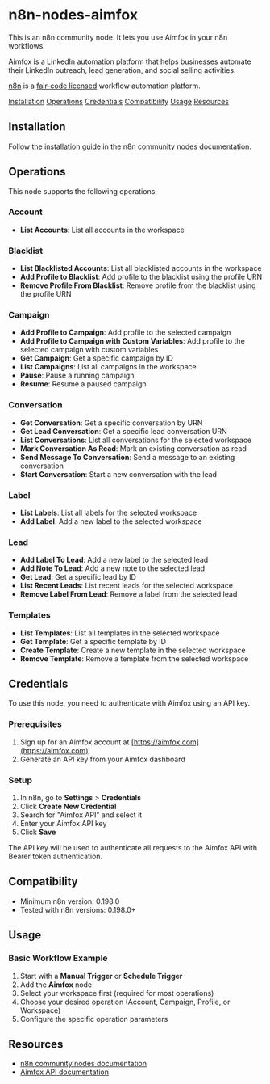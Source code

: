 # n8n-nodes-aimfox

This is an n8n community node. It lets you use Aimfox in your n8n workflows.

Aimfox is a LinkedIn automation platform that helps businesses automate their LinkedIn outreach, lead generation, and social selling activities.

[n8n](https://n8n.io/) is a [fair-code licensed](https://docs.n8n.io/reference/license/) workflow automation platform.

[Installation](#installation)
[Operations](#operations)
[Credentials](#credentials)
[Compatibility](#compatibility)
[Usage](#usage)
[Resources](#resources)

## Installation

Follow the [installation guide](https://docs.n8n.io/integrations/community-nodes/installation/) in the n8n community nodes documentation.

## Operations

This node supports the following operations:

### Account
- **List Accounts**: List all accounts in the workspace

### Blacklist
- **List Blacklisted Accounts**: List all blacklisted accounts in the workspace
- **Add Profile to Blacklist**: Add profile to the blacklist using the profile URN
- **Remove Profile From Blacklist**: Remove profile from the blacklist using the profile URN

### Campaign
- **Add Profile to Campaign**: Add profile to the selected campaign
- **Add Profile to Campaign with Custom Variables**: Add profile to the selected campaign with custom variables
- **Get Campaign**: Get a specific campaign by ID
- **List Campaigns**: List all campaigns in the workspace
- **Pause**: Pause a running campaign
- **Resume**: Resume a paused campaign

### Conversation
- **Get Conversation**: Get a specific conversation by URN
- **Get Lead Conversation**: Get a specific lead conversation URN
- **List Conversations**: List all conversations for the selected workspace
- **Mark Conversation As Read**: Mark an existing conversation as read
- **Send Message To Conversation**: Send a message to an existing conversation
- **Start Conversation**: Start a new conversation with the lead

### Label
- **List Labels**: List all labels for the selected workspace
- **Add Label**: Add a new label to the selected workspace

### Lead
- **Add Label To Lead**: Add a new label to the selected lead
- **Add Note To Lead**: Add a new note to the selected lead
- **Get Lead**: Get a specific lead by ID
- **List Recent Leads**: List recent leads for the selected workspace
- **Remove Label From Lead**: Remove a label from the selected lead

### Templates
- **List Templates**: List all templates in the selected workspace
- **Get Template**: Get a specific template by ID
- **Create Template**: Create a new template in the selected workspace
- **Remove Template**: Remove a template from the selected workspace

## Credentials

To use this node, you need to authenticate with Aimfox using an API key.

### Prerequisites
1. Sign up for an Aimfox account at [https://aimfox.com](https://aimfox.com)
2. Generate an API key from your Aimfox dashboard

### Setup
1. In n8n, go to **Settings** > **Credentials**
2. Click **Create New Credential**
3. Search for "Aimfox API" and select it
4. Enter your Aimfox API key
5. Click **Save**

The API key will be used to authenticate all requests to the Aimfox API with Bearer token authentication.

## Compatibility

- Minimum n8n version: 0.198.0
- Tested with n8n versions: 0.198.0+

## Usage

### Basic Workflow Example
1. Start with a **Manual Trigger** or **Schedule Trigger**
2. Add the **Aimfox** node
3. Select your workspace first (required for most operations)
4. Choose your desired operation (Account, Campaign, Profile, or Workspace)
5. Configure the specific operation parameters

## Resources

* [n8n community nodes documentation](https://docs.n8n.io/integrations/#community-nodes)
* [Aimfox API documentation](https://docs.aimfox.com)
